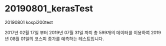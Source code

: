 # 20190801_kerasTest
20190801 kospi200test

2017년 02월 17일 부터 2019년 07월 31일 까지 총 599개의 데이터를 이용하여
2019년 08월 01일의 코스피 종가를 예측하는 테스트입니다.
